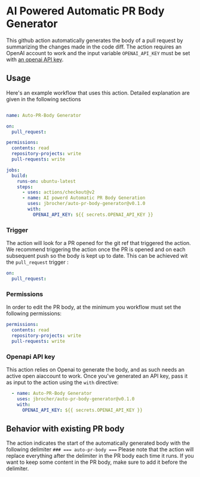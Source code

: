# AI Powered Automatic PR Body Generator

This github action automatically generates the body of a pull request by summarizing the changes made in the code diff. The action requires an OpenAI account to work and the input variable `OPENAI_API_KEY` must be set with [an openai API key](https://platform.openai.com/account/api-keys).

## Usage

Here's an example workflow that uses this action. Detailed explanation are given in the following sections 

```yaml

name: Auto-PR-Body Generator

on:
  pull_request:

permissions:
  contents: read
  repository-projects: write
  pull-requests: write

jobs:
  build:
    runs-on: ubuntu-latest
    steps:
      - uses: actions/checkout@v2
      - name: AI powerd Automatic PR Body Generation
        uses: jbrocher/auto-pr-body-generator@v0.1.0
        with:
          OPENAI_API_KEY: ${{ secrets.OPENAI_API_KEY }}
```

### Trigger

The action will look for a PR opened for the git ref that triggered the action. We recommend triggering the action once the PR is opened and on each subsequent push so the body is kept up to date. This can be achieved wit the `pull_request` trigger : 

```yaml
on:
  pull_request:
```


### Permissions

In order to edit the PR body, at the minimum you workflow must set the following permissions: 

```yaml
permissions:
  contents: read
  repository-projects: write
  pull-requests: write
```

### Openapi API key

This action relies on Openai to generate the body, and as such needs an active open aiaccount to work. Once you've generated an API key, pass it as input to the action using the `with` directive: 

```yaml
  - name: Auto-PR-Body Generator
    uses: jbrocher/auto-pr-body-generator@v0.1.0
    with:
      OPENAI_API_KEY: ${{ secrets.OPENAI_API_KEY }}
```


## Behavior  with existing PR body
The action indicates the start of the automatically generated body with the following delimiter  `### === auto-pr-body ===`
Please note that the action will replace everything after the delimiter in the PR body each time it runs. If you want to keep some content in the PR body, make sure to add it before the delimiter.
